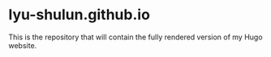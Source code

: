 # lyu-shulun.github.io
This is the repository that will contain the fully rendered version of my Hugo website.
